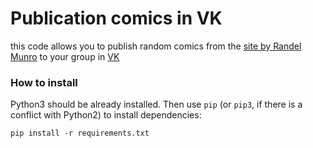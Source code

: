 # Publication comics in VK

this code allows you to publish random comics from the [site by Randel Munro](https://xkcd.com/) to your group in [VK](https://vk.com)

### How to install

Python3 should be already installed.
Then use `pip` (or `pip3`, if there is a conflict with Python2) to install dependencies:
```
pip install -r requirements.txt
```
